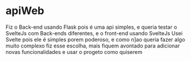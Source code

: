 # apiWeb
Fiz o Back-end usando Flask pois é uma api simples, e queria testar o SvelteJs com Back-ends diferentes, e o front-end usando SvelteJs
Usei Svelte pois ele é simples porem poderoso, e como n]ao queria fazer algo muito complexo fiz esse escolha, mais fiquem avontado
para adicionar novas funcionalidades e usar o progeto como quiserem
